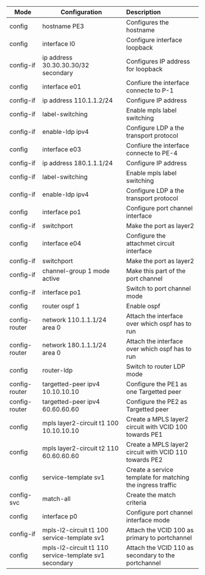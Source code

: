 

| Mode          | Configuration                                         | Description                                                |
| ------------- | ----------------------------------------------------- | :--------------------------------------------------------- |
| config        | hostname PE3                                          | Configures the hostname                                    |
| config        | interface l0                                          | Configure interface loopback                               |
| config-if     | ip address 30.30.30.30/32 secondary                   | Configures IP address for loopback                         |
| config        | interface e01                                         | Confiure the interface connecte to P-1                     |
| config-if     | ip address 110.1.1.2/24                               | Configure IP address                                       |
| config-if     | label-switching                                       | Enable mpls label switching                                |
| config-if     | enable-ldp ipv4                                       | Configure LDP a the transport protocol                     |
| config        | interface e03                                         | Confiure the interface connecte to PE-4                    |
| config-if     | ip address 180.1.1.1/24                               | Configure IP address                                       |
| config-if     | label-switching                                       | Enable mpls label switching                                |
| config-if     | enable-ldp ipv4                                       | Configure LDP a the transport protocol                     |
| config        | interface po1                                         | Configure port channel interface                           |
| config-if     | switchport                                            | Make the port as layer2                                    |
| config        | interface e04                                         | Configure the attachmet circuit interface                  |
| config-if     | switchport                                            | Make the port as layer2                                    |
| config-if     | channel-group 1 mode active                           | Make this part of the port channel                         |
| config-if     | interface po1                                         | Switch to port channel mode                                |
| config        | router ospf 1                                         | Enable ospf                                                |
| config-router | network 110.1.1.1/24 area 0                           | Attach the interface over which ospf has to run            |
| config-router | network 180.1.1.1/24 area 0                           | Attach the interface over which ospf has to run            |
| config        | router-ldp                                            | Switch to router LDP mode                                  |
| config-router | targetted-peer ipv4 10.10.10.10                       | Configure the PE1 as one Targetted peer                    |
| config-router | targetted-peer ipv4 60.60.60.60                       | Configure the PE2 as Targetted peer                        |
| config        | mpls layer2-circuit t1 100 10.10.10.10                | Create a MPLS layer2 circuit with VCID 100 towards PE1     |
| config        | mpls layer2-circuit t2 110 60.60.60.60                | Create a MPLS layer2 circuit with VCID 110 towards PE2     |
| config        | service-template sv1                                  | Create a service template for matching the ingress traffic |
| config-svc    | match-all                                             | Create the match criteria                                  |
| config        | interface p0                                          | Configure port channel interface mode                      |
| config-if     | mpls-l2-circuit t1 100 service-template sv1           | Attach the VCID 100 as primary to portchannel              |
| config        | mpls-l2-circuit t1 110 service-template sv1 secondary | Attach the VCID 110 as secondary to the portchannel        |

​	